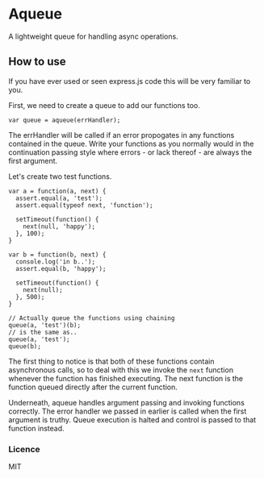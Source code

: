 # Aqueue

A lightweight queue for handling async operations.

## How to use

If you have ever used or seen express.js code this
will be very familiar to you.

First, we need to create a queue to add our
functions too.

```
var queue = aqueue(errHandler);
```

The errHandler will be called if an error propogates in
any functions contained in the queue. Write your functions as you
normally would in the continuation passing style where errors - or lack thereof -
are always the first argument.

Let's create two test functions.

```
var a = function(a, next) {
  assert.equal(a, 'test');
  assert.equal(typeof next, 'function');

  setTimeout(function() {
    next(null, 'happy');
  }, 100);
}

var b = function(b, next) {
  console.log('in b..');
  assert.equal(b, 'happy');

  setTimeout(function() {
    next(null);
  }, 500);
}

// Actually queue the functions using chaining
queue(a, 'test')(b);
// is the same as..
queue(a, 'test');
queue(b);
```

The first thing to notice is that both of these functions
contain asynchronous calls, so to deal with this we invoke
the `next` function whenever the function has finished executing.
The next function is the function queued directly after the current
function.

Underneath, aqueue handles argument passing and invoking
functions correctly. The error handler we passed in earlier
is called when the first argument is truthy. Queue execution
is halted and control is passed to that function instead.

### Licence

MIT
